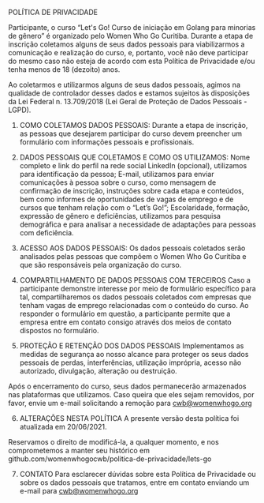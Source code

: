 POLÍTICA DE PRIVACIDADE

Participante, o curso “Let's Go! Curso de iniciação em Golang para minorias de gênero” é organizado pelo Women Who Go Curitiba. Durante a etapa de inscrição coletamos alguns de seus dados pessoais para viabilizarmos a comunicação e realização do curso, e, portanto, você não deve participar do mesmo caso não esteja de acordo com esta Política de Privacidade e/ou tenha menos de 18 (dezoito) anos.

Ao coletarmos e utilizarmos alguns de seus dados pessoais, agimos na qualidade de controlador desses dados e estamos sujeitos às disposições da Lei Federal n. 13.709/2018 (Lei Geral de Proteção de Dados Pessoais - LGPD).

1. COMO COLETAMOS DADOS PESSOAIS:
Durante a etapa de inscrição, as pessoas que desejarem participar do curso devem preencher um formulário com informações pessoais e profissionais.

2. DADOS PESSOAIS QUE COLETAMOS E COMO OS UTILIZAMOS:
Nome completo e link do perfil na rede social LinkedIn (opcional), utilizamos para identificação da pessoa;
E-mail, utilizamos para enviar comunicações à pessoa sobre o curso, como mensagem de confirmação de inscrição, instruções sobre cada etapa e conteúdos, bem como informes de oportunidades de vagas de emprego e de cursos que tenham relação com o “Let’s Go!”;
Escolaridade, formação, expressão de gênero e deficiências, utilizamos para pesquisa demográfica e para analisar a necessidade de adaptações para pessoas com deficiência.

3. ACESSO AOS DADOS PESSOAIS:
Os dados pessoais coletados serão analisados pelas pessoas que compõem o Women Who Go Curitiba e que são responsáveis pela organização do curso.

4. COMPARTILHAMENTO DE DADOS PESSOAIS COM TERCEIROS
Caso a participante demonstre interesse por meio de formulário específico para tal, compartilharemos os dados pessoais coletados com empresas que tenham vagas de emprego relacionadas com o conteúdo do curso. Ao responder o formulário em questão, a participante permite que a empresa entre em contato consigo através dos meios de contato dispostos no formulário.

5. PROTEÇÃO E RETENÇÃO DOS DADOS PESSOAIS
Implementamos as medidas de segurança ao nosso alcance para proteger os seus dados pessoais de perdas, interferências, utilização imprópria, acesso não autorizado, divulgação, alteração ou destruição.

Após o encerramento do curso, seus dados permanecerão armazenados nas plataformas que utilizamos. Caso queira que eles sejam removidos, por favor, envie um e-mail solicitando a remoção para cwb@womenwhogo.org

6. ALTERAÇÕES NESTA POLÍTICA
A presente versão desta política foi atualizada em 20/06/2021.

Reservamos o direito de modificá-la, a qualquer momento, e nos comprometemos a manter seu histórico em github.com/womenwhogocwb/politica-de-privacidade/lets-go

7. CONTATO
Para esclarecer dúvidas sobre esta Política de Privacidade ou sobre os dados pessoais que tratamos, entre em contato enviando um e-mail para cwb@womenwhogo.org

